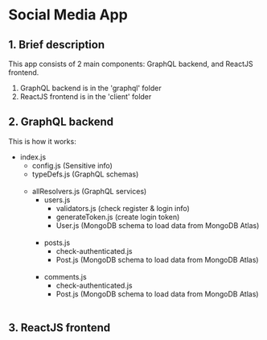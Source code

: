 # Social Media App

## 1. Brief description
This app consists of 2 main components: GraphQL backend, and ReactJS frontend. <br>
1. GraphQL backend is in the 'graphql' folder
2. ReactJS frontend is in the 'client' folder

## 2. GraphQL backend
This is how it works: <br>
- index.js <br>
    - config.js                (Sensitive info) <br>
    - typeDefs.js              (GraphQL schemas) <br><br>
    - allResolvers.js          (GraphQL services) <br>
        - users.js <br>
            - validators.js    (check register & login info) <br>
            - generateToken.js (create login token) <br>
            - User.js          (MongoDB schema to load data from MongoDB Atlas) <br><br>
        - posts.js <br>
            - check-authenticated.js <br>
            - Post.js          (MongoDB schema to load data from MongoDB Atlas) <br><br>
        - comments.js <br>
            - check-authenticated.js <br>
            - Post.js          (MongoDB schema to load data from MongoDB Atlas) <br><br>

## 3. ReactJS frontend

